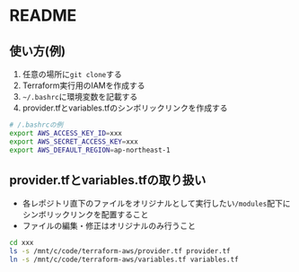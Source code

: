 # README

## 使い方(例)

1. 任意の場所に`git clone`する
2. Terraform実行用のIAMを作成する
3. `~/.bashrc`に環境変数を記載する
4. provider.tfとvariables.tfのシンボリックリンクを作成する

```bash
# /.bashrcの例
export AWS_ACCESS_KEY_ID=xxx
export AWS_SECRET_ACCESS_KEY=xxx
export AWS_DEFAULT_REGION=ap-northeast-1
```

## provider.tfとvariables.tfの取り扱い

- 各レポジトリ直下のファイルをオリジナルとして実行したい`/modules`配下にシンボリックリンクを配置すること
- ファイルの編集・修正はオリジナルのみ行うこと

```bash
cd xxx
ls -s /mnt/c/code/terraform-aws/provider.tf provider.tf
ln -s /mnt/c/code/terraform-aws/variables.tf variables.tf
```
